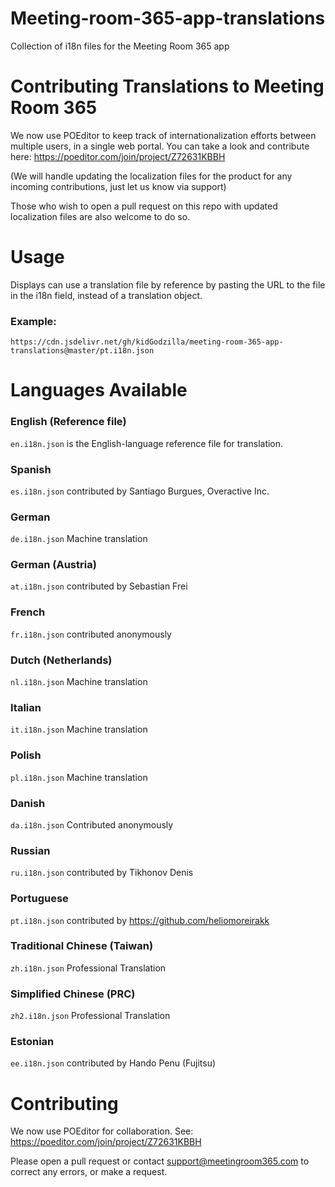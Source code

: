 # Meeting-room-365-app-translations
Collection of i18n files for the Meeting Room 365 app

# Contributing Translations to Meeting Room 365

We now use POEditor to keep track of internationalization efforts between multiple users, in a single web portal. You can take a look and contribute here: https://poeditor.com/join/project/Z72631KBBH

(We will handle updating the localization files for the product for any incoming contributions, just let us know via support)

Those who wish to open a pull request on this repo with updated localization files are also welcome to do so.

# Usage

Displays can use a translation file by reference by pasting the URL to the file in the i18n field, instead of a translation object.

### Example:

`https://cdn.jsdelivr.net/gh/kidGodzilla/meeting-room-365-app-translations@master/pt.i18n.json`

# Languages Available

### English (Reference file)
`en.i18n.json` is the English-language reference file for translation.

### Spanish
`es.i18n.json` contributed by Santiago Burgues, Overactive Inc.

### German
`de.i18n.json` Machine translation

### German (Austria)
`at.i18n.json` contributed by Sebastian Frei

### French
`fr.i18n.json` contributed anonymously

### Dutch (Netherlands)
`nl.i18n.json`  Machine translation

### Italian
`it.i18n.json`  Machine translation

### Polish
`pl.i18n.json`  Machine translation

### Danish
`da.i18n.json`  Contributed anonymously

### Russian
`ru.i18n.json` contributed by Tikhonov Denis

### Portuguese
`pt.i18n.json` contributed by https://github.com/heliomoreirakk

### Traditional Chinese (Taiwan)
`zh.i18n.json` Professional Translation

### Simplified Chinese (PRC)
`zh2.i18n.json` Professional Translation

### Estonian
`ee.i18n.json` contributed by Hando Penu (Fujitsu)


# Contributing

We now use POEditor for collaboration. See: https://poeditor.com/join/project/Z72631KBBH

Please open a pull request or contact support@meetingroom365.com to correct any errors, or make a request.

